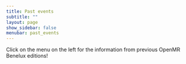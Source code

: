 ```yaml
---
title: Past events
subtitle: ""
layout: page
show_sidebar: false
menubar: past_events
---
```


Click on the menu on the left for the information from previous OpenMR Benelux editions!